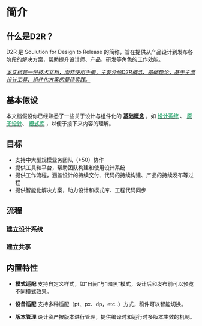 # 简介

## 什么是D2R？

D2R 是 Soulution for Design to Release 的简称，旨在提供从产品设计到发布各阶段的解决方案，帮助提升设计师、产品、研发等角色的工作效能。

<u>_本文档是一份技术文档，而非使用手册，主要介绍D2R概念、基础理论，基于主流设计工具、组件化方案的最佳实践。_</u>

## 基本假设

本文档假设你已经熟悉了一些关于设计与组件化的 [**基础概念**](/concept) ，如 
[<font color="3EAF7C">**设计系统**</font>](./concept.html#设计系统) 、
[<font color="3EAF7C">**原子设计**</font>](./concept.html#原子设计)、
[<font color="3EAF7C">**模式库**</font>](./concept.html#实践)
，以便于接下来内容的理解。

## 目标

* 支持中大型规模业务团队（>50）协作
* 提供工具和平台，帮助团队构建和使用设计系统
* 提供工作流程，涵盖设计的持续交付、代码的持续构建、产品的持续发布等过程
* 提供智能化解决方案，助力设计和模式库、工程代码同步

## 流程

### 建立设计系统



### 建立共享

## 内置特性

* **模式适配** 支持自定义样式，如“日间”与”暗黑“模式，设计后和发布前可以预览不同模式效果。

* **设备适配** 支持多种适配（pt、px、dp，etc..）方式，稿件可以智能切换。

* **版本管理** 设计资产按版本进行管理，提供编译时和运行时多版本生效的机制。
